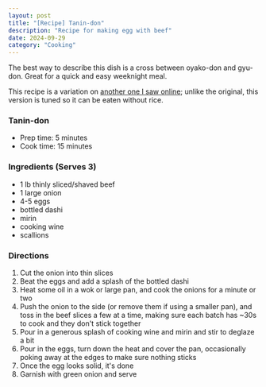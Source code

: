 ```yaml
---
layout: post
title: "[Recipe] Tanin-don"
description: "Recipe for making egg with beef"
date: 2024-09-29
category: "Cooking"
---
```


The best way to describe this dish is a cross between oyako-don and gyu-don. Great for a quick and easy weeknight meal. 

This recipe is a variation on [another one I saw online](https://www.justonecookbook.com/tanindon/); unlike the original, this version is tuned so it can be eaten without rice.

<!-- more -->

### Tanin-don
- Prep time: 5 minutes
- Cook time: 15 minutes

### Ingredients (Serves 3)
- 1 lb thinly sliced/shaved beef
- 1 large onion
- 4-5 eggs
- bottled dashi
- mirin
- cooking wine
- scallions

### Directions
1. Cut the onion into thin slices
2. Beat the eggs and add a splash of the bottled dashi
3. Heat some oil in a wok or large pan, and cook the onions for a minute or two
4. Push the onion to the side (or remove them if using a smaller pan), and toss in the beef slices a few at a time, making sure each batch has ~30s to cook and they don't stick together
6. Pour in a generous splash of cooking wine and mirin and stir to deglaze a bit
7. Pour in the eggs, turn down the heat and cover the pan, occasionally poking away at the edges to make sure nothing sticks
8. Once the egg looks solid, it's done
9. Garnish with green onion and serve